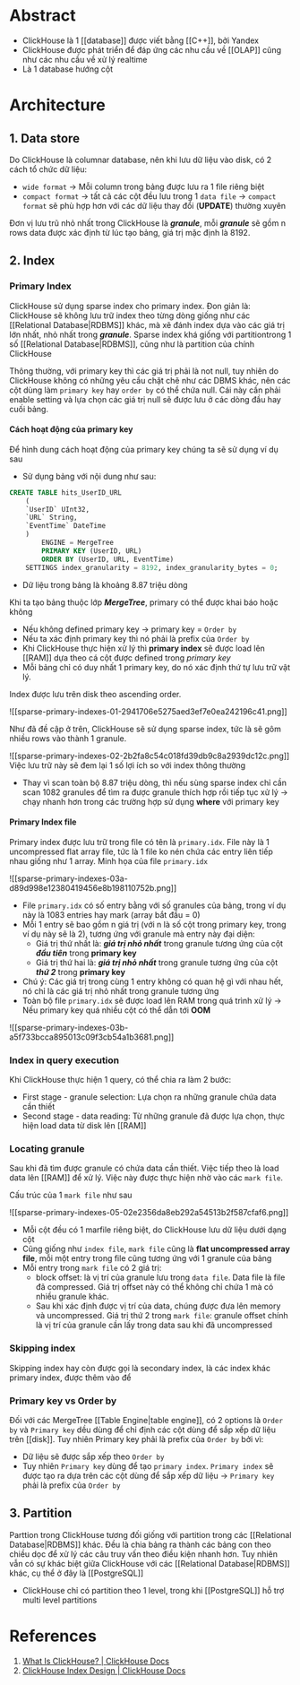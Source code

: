 ---
---

# Abstract

- ClickHouse là 1 [[database]] được viết bằng [[C++]], bởi Yandex
- ClickHouse được phát triển để đáp ứng các nhu cầu về [[OLAP]] cũng như các nhu cầu về xử lý realtime
- Là 1 database hướng cột

# Architecture

## 1. Data store

Do ClickHouse là columnar database, nên khi lưu dữ liệu vào disk, có 2 cách tổ chức dữ liệu:

- `wide format` -> Mỗi column trong bảng được lưu ra 1 file riêng biệt
- `compact format` -> tất cả các cột đều lưu trong 1 `data file` -> `compact format` sẽ phù hợp hơn với các dữ liệu thay đổi (__UPDATE__) thường xuyên

Đơn vị lưu trũ nhỏ nhất trong ClickHouse là ___granule___, mỗi ___granule___ sẽ gồm n rows data được xác định từ lúc tạo bảng, giá trị mặc định là 8192.
## 2. Index
	
### Primary Index

ClickHouse sử dụng sparse index cho primary index. Đon giản là: ClickHouse sẽ không lưu trữ index theo từng dòng giống như các [[Relational Database|RDBMS]] khác, mà xẽ đánh index dựa vào các giá trị lớn nhất, nhỏ nhất trong ___granule___. Sparse index khá giống với partitiontrong 1 số [[Relational Database|RDBMS]], cũng như là partition của chính ClickHouse

Thông thường, với primary key thì các giá trị phải là not null, tuy nhiên do ClickHouse không có những yêu cầu chặt chẽ như các DBMS khác, nên các cột dùng làm `primary key` hay `order by` có thể chứa null. Cái này cần phải enable setting và lựa chọn các giá trị null sẽ được lưu ở các dòng đầu hay cuối bảng.

#### Cách hoạt động của primary key
Để hình dung cách hoạt động của primary key chúng ta sẽ sử dụng ví dụ sau
 - Sử dụng bảng với nội dung như sau:
``` SQL
CREATE TABLE hits_UserID_URL  
	(  
	`UserID` UInt32,  
	`URL` String,  
	`EventTime` DateTime  
	)  
		ENGINE = MergeTree  
		PRIMARY KEY (UserID, URL)  
		ORDER BY (UserID, URL, EventTime)  
	SETTINGS index_granularity = 8192, index_granularity_bytes = 0;
```
- Dữ liệu trong bảng là khoảng 8.87 triệu dòng

Khi ta tạo bảng thuộc lớp ___MergeTree___, primary có thể được khai báo hoặc không
- Nếu không defined primary key -> primary key = `Order by`
- Nếu ta xác định primary key thì nó phải là prefix của `Order by`
- Khi ClickHouse thực hiện xử lý thì __primary index__ sẽ được load lên [[RAM]] dựa theo cá cột được defined trong _primary key_
- Mỗi bảng chỉ có duy nhất 1 primary key, do nó xác định thứ tự lưu trữ vật lý.

Index được lưu trên disk theo ascending order.

![[sparse-primary-indexes-01-2941706e5275aed3ef7e0ea242196c41.png]]

Như đã đề cập ở trên, ClickHouse sẽ sử dụng sparse index, tức là sẽ gôm nhiều rows vào thành 1 granule.

![[sparse-primary-indexes-02-2b2fa8c54c018fd39db9c8a2939dc12c.png]]
Việc lưu trữ này sẽ đem lại 1 số lợi ích so với index thông thường
- Thay vì scan toàn bộ 8.87 triệu dòng, thì nếu sùng sparse index chỉ cần scan 1082 granules để tìm ra được granule thích hợp rồi tiếp tục xử lý -> chạy nhanh hơn trong các trường hợp sử dụng __where__ với primary key

#### Primary Index file

Primary index được lưu trữ trong file có tên là `primary.idx`. File này là 1 uncompressed flat array file, tức là 1 file ko nén chứa các entry liên tiếp nhau giống như 1 array. Minh họa của file `primary.idx`

![[sparse-primary-indexes-03a-d89d998e12380419456e8b198110752b.png]]
- File `primary.idx` có số entry bằng với số granules của bảng, trong ví dụ này là 1083 entries hay mark (array bắt đầu = 0)
- Mỗi 1 entry sẽ bao gồm n giá trị (với n là số cột trong primary key, trong ví dụ này sẽ là 2), tương ứng với granule mà entry này đại diện:
	- Giá trị thứ nhất là: ___giá trị nhỏ nhất___ trong granule tương ứng của cột ___đầu tiên___ trong __primary key__
	- Giá trị thứ hai là:   ___giá trị nhỏ nhất___ trong granule tương ứng của cột ___thứ 2___ trong __primary key__
- Chú ý: Các giá trị trong cùng 1 entry không có quan hệ gì với nhau hết, nó chỉ là các giá trị nhỏ nhất trong granule tương ứng
- Toàn bộ file `primary.idx` sẽ được load lên RAM trong quá trình xử lý -> Nếu primary key quá nhiều cột có thể dẫn tới __OOM__

![[sparse-primary-indexes-03b-a5f733bcca895013c09f3cb54a1b3681.png]]
### Index in query execution

Khi ClickHouse thực hiện 1 query, có thể chia ra làm 2 bước:
- First stage - granule selection: Lựa chọn ra những granule chứa data cần thiết
- Second stage - data reading: Từ những granule đã được lựa chọn, thực hiện load data từ disk lên [[RAM]]

### Locating granule

Sau khi đã tìm được granule có chứa data cần thiết. Việc tiếp theo là load data lên [[RAM]] để xử lý. Việc này được thực hiện nhờ vào các `mark file`.

Cấu trúc của 1 `mark file` như sau

![[sparse-primary-indexes-05-02e2356da8eb292a54513b2f587cfaf6.png]]
- Mỗi cột đều có 1 marfile riêng biệt, do ClickHouse lưu dữ liệu dưới dạng cột
- Cũng giống như `index file`, `mark file` cũng là __flat uncompressed array file__, mỗi một entry trong file cũng tương ứng với 1 granule của bảng
- Mỗi entry trong `mark file` có 2 giá trị:
	- block offset: là vị trí của granule lưu trong `data file`. Data file là file đã compressed. Giá trị offset này có thể không chỉ chứa 1 mà có nhiều granule khác. 
	- Sau khi xác định được vị trí của data, chúng được đưa lên memory và uncompressed. Giá trị thứ 2 trong `mark file`: granule offset chính là  vị trí của granule cần lấy trong data sau khi đã uncompressed

### Skipping index

Skipping index hay còn được gọi là secondary index, là các index khác primary index, được thêm vào để 

### Primary key vs Order by

Đối với các MergeTree [[Table Engine|table engine]], có 2 options là `Order by` và `Primary key` dều dùng để chỉ định các cột dùng để sắp xếp dữ liệu trên [[disk]]. Tuy nhiên Primary key phải là prefix của `Order by` bởi vì:
- Dữ liệu sẽ được sắp xếp theo `Order by`
- Tuy nhiên `Primary key` dùng để tạo `primary index`. `Primary index` sẽ được tạo ra dựa trên các cột dùng để sắp xếp dữ liệu -> `Primary key` phải là prefix của `Order by`

## 3. Partition

Parttion trong ClickHouse tương đối giống với partition trong các [[Relational Database|RDBMS]] khác. Đều là chia bảng ra thành các bảng con theo chiều dọc để xử lý các câu truy vấn theo điều kiện nhanh hơn. Tuy nhiên vẫn có sự khác biệt giữa ClickHouse với các [[Relational Database|RDBMS]] khác, cụ thể ở đây là [[PostgreSQL]]

- ClickHouse chỉ có partition theo 1 level, trong khi [[PostgreSQL]] hỗ trợ multi level partitions

# References
1. [What Is ClickHouse? | ClickHouse Docs](https://clickhouse.com/docs/en/intro/)
2. [ClickHouse Index Design | ClickHouse Docs](https://clickhouse.com/docs/en/guides/improving-query-performance/sparse-primary-indexes/sparse-primary-indexes-design/)
